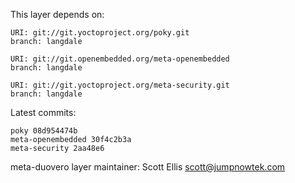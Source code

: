 This layer depends on:

    URI: git://git.yoctoproject.org/poky.git
    branch: langdale

    URI: git://git.openembedded.org/meta-openembedded
    branch: langdale

    URI: git://git.yoctoproject.org/meta-security.git
    branch: langdale

Latest commits:

    poky 08d954474b
    meta-openembedded 30f4c2b3a
    meta-security 2aa48e6

meta-duovero layer maintainer: Scott Ellis <scott@jumpnowtek.com>
